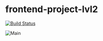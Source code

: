 # frontend-project-lvl2

[![Build Status](https://travis-ci.org/kazakova-liza/frontend-project-lvl2.svg?branch=master)](https://travis-ci.org/kazakova-liza/frontend-project-lvl2)

![Main](https://github.com/kazakova-liza/frontend-project-lvl2/workflows/.github/workflows/nodejs.yml/badge.svg)
